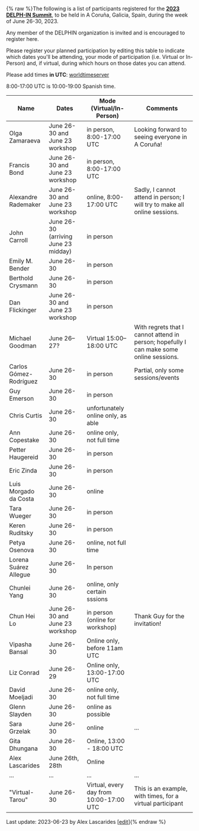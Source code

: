 {% raw %}The following is a list of participants registered for the [**2023 DELPH-IN Summit**](https://delph-in.github.io/docs/summits/GaliciaTop), to be held in A Coruña, Galicia, Spain, during the week of June 26-30, 2023. 

Any member of the DELPHIN organization is invited and is encouraged to register here.

Please register your planned participation by editing this table to indicate which dates you'll
be attending, your mode of participation (i.e. Virtual or In-Person) and, if virtual, during which hours on those dates you can attend.

Please add times **in UTC**:
[worldtimeserver](https://www.worldtimeserver.com/meeting-planner-times.aspx?&L0=UTC&Day=18&Mon=7&Y=2022&L1=US-WA&L2=SG&L3=BR-RJ&L4=&L5=&L6=&L7=)

8:00-17:00 UTC is 10:00-19:00 Spanish time.

| Name | Dates | Mode (Virtual/In-Person) | Comments |
-------|------ | ----- | ---------|
|Olga Zamaraeva | June 26-30 and June 23 workshop | in person, 8:00-17:00 UTC | Looking forward to seeing everyone in A Coruña!|
|Francis Bond|June 26-30 and June 23 workshop | in person, 8:00-17:00 UTC ||
|Alexandre Rademaker|June 26-30 and June 23 workshop | online, 8:00-17:00 UTC | Sadly, I cannot attend in person; I will try to make all online sessions.|
|John Carroll | June 26-30 (arriving June 23 midday) | in person ||
|Emily M. Bender|June 26-30| in person ||
|Berthold Crysmann|June 26-30| in person ||
|Dan Flickinger|June 26-30 and June 23 workshop| in person ||
|Michael Goodman|June 26–27?|Virtual 15:00–18:00 UTC|With regrets that I cannot attend in person; hopefully I can make some online sessions.||
|Carlos Gómez-Rodríguez | June 26-30 | in person | Partial, only some sessions/events||
|Guy Emerson|June 26-30|in person||
|Chris Curtis|June 26-30|unfortunately online only, as able||
|Ann Copestake|June 26-30|online only, not full time||
|Petter Haugereid|June 26-30|in person||
|Eric Zinda|June 26-30|in person||
|Luis Morgado da Costa|June 26-30|online||
|Tara Wueger|June 26-30|in person||
|Keren Ruditsky|June 26-30|in person||
|Petya Osenova|June 26-30|online, not full time||
|Lorena Suárez Allegue|June 26-30|In person||
|Chunlei Yang | June 26-30|online, only certain sssions ||
|Chun Hei Lo|June 26-30 and June 23 workshop|in person (online for workshop)|Thank Guy for the invitation!||
|Vipasha Bansal| June 26-30| Online only, before 11am UTC||
|Liz Conrad| June 26-29|Online only, 13:00-17:00 UTC ||
|David Moeljadi|June 26-30|online only, not full time||
|Glenn Slayden|June 26-30| online as possible||
| Sara Grzelak | June 26-30 | online | ... |
| Gita Dhungana| June 26-30 | Online, 13:00 - 18:00 UTC||
| Alex Lascarides | June 26th, 28th | Online ||
| ... | ... | ... | ... |
| "Virtual-Tarou" | June 26-30 | Virtual, every day from 10:00-17:00 UTC  | This is an example, with times, for a virtual participant |

Last update: 2023-06-23 by Alex Lascarides [[edit](https://github.com/delph-in/docs/wiki/GaliciaParticipants/_edit)]{% endraw %}